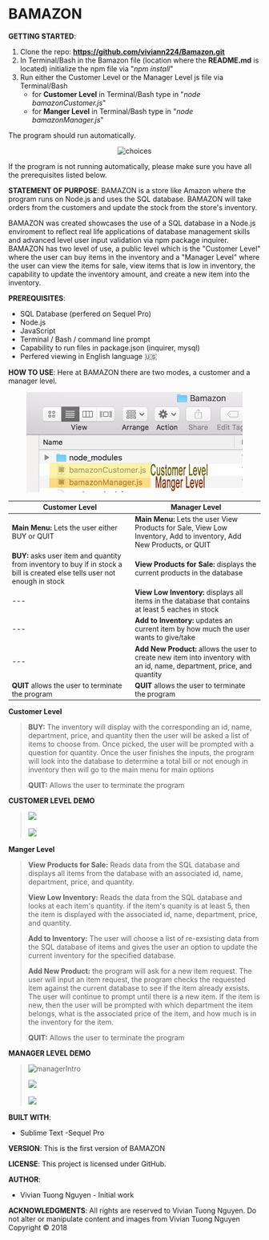 # BAMAZON
**GETTING STARTED**:
1. Clone the repo: **https://github.com/viviann224/Bamazon.git**
2. In Terminal/Bash in the Bamazon file (location where the **README.md** is located) initialize the npm file via "*npm install*"
3. Run either the Customer Level or the Manager Level js file via Terminal/Bash
    * for **Customer Level** in Terminal/Bash type in "*node bamazonCustomer.js*"
    * for **Manger Level** in Terminal/Bash type in "*node bamazonManager.js*"

The program should run automatically.

<p align="center"><img src="https://thumbs.gfycat.com/LastingPleasingCorydorascatfish-size_restricted.gif"  alt="choices"></p>

If the program is not running automatically, please make sure you have all the prerequisites listed below.

**STATEMENT OF PURPOSE**:
BAMAZON is a store like Amazon where the program runs on Node.js and uses the SQL database. BAMAZON  will take orders from the customers and update the stock from the store's inventory.

BAMAZON was created showcases the use of a SQL database  in a Node.js enviroment to reflect real life applications of database management skills and advanced level user input validation via npm package inquirer. BAMAZON has two level of use, a public level which is the "Customer Level" where the user  can buy items in the inventory and a "Manager Level" where the user can view the items for sale, view items that is low in inventory, the capability to update the inventory amount, and create a new item into the inventory.

**PREREQUISITES**:
- SQL Database (perfered on Sequel Pro)
- Node.js
- JavaScript
- Terminal / Bash / command line prompt
- Capability to run files in package.json (inquirer, mysql)
- Perfered viewing in English language :us:

**HOW TO USE**:
Here at BAMAZON  there are two modes, a customer and a manager level.
<p align="center"> <img height="200" src="/readMeImg/files.png" alt="choices"></p>


Customer Level | Manager Level
------------ | -------------
**Main Menu:** Lets the user either BUY or QUIT |  **Main Menu:** Lets the user  View Products for Sale, View Low Inventory, Add to inventory, Add New Products, or QUIT
**BUY:** asks user item and quantity from inventory to buy if in stock a bill is created else tells user not enough in stock | **View Products for Sale:** displays the current products in the database
---  | **View Low Inventory:** displays all items in the database that contains at least 5 eaches in stock
--- | **Add to Inventory:** updates an current item by how much the user wants to give/take
---  |  **Add New Product:** allows the user to create new item into inventory with an id, name, department, price, and quantity
 **QUIT** allows the user to terminate the program |  **QUIT** allows the user to terminate the program



**Customer Level**

> **BUY:** The inventory will display with the corresponding an id, name, department, price, and quantity then the user will be asked a list of items to choose from. Once picked, the user will be prompted with a question for quantity. Once the user finishes the inputs, the program will look into the database to determine a total bill or not enough in inventory then will go to the main menu for main options
>
> **QUIT:** Allows the user to terminate the program

**CUSTOMER LEVEL DEMO**
><p><img src="https://thumbs.gfycat.com/OrganicReadyChicken-size_restricted.gif" height="300"></p>
>
><p><img src="https://thumbs.gfycat.com/UnitedTatteredHorse-size_restricted.gif" height="300"></p>

**Manger Level**

>**View Products for Sale:** Reads data from the SQL database and displays all items from the database with an associated  id, name, department, price, and quantity.
>
>**View Low Inventory:** Reads the data from the SQL database and looks at each item's quantity. if the item's quanity is at least 5, then the item is displayed with the associated id, name, department, price, and quantity.
>
>**Add to Inventory:** The user will choose a list of re-exsisting data from the SQL database of items and gives the user an option to update the current inventory for the specified database.
>
>**Add New Product:** the program will ask for a new item request. The user will input an item request, the program checks the requested item against the current database to see if the item already exsists. The user will continue to prompt until there is a new item. If the item is new, then the user will be prompted with which department the item belongs, what is the associated price of the item, and how much is in the inventory for the item.
>
> **QUIT:** Allows the user to terminate the program

**MANAGER LEVEL DEMO**

>![managerIntro](https://thumbs.gfycat.com/ImmenseUniformFieldmouse-size_restricted.gif)
>
><p><img src="https://thumbs.gfycat.com/LoneLazyBluebird-size_restricted.gif" height="300"></p>
>
><p><img src="https://thumbs.gfycat.com/RareVainBrownbutterfly-size_restricted.gif" height="300"></p>

**BUILT WITH**:
- Sublime Text
-Sequel Pro

**VERSION**:
This is the first version of BAMAZON

**LICENSE**:
This project is licensed under GitHub.

**AUTHOR**:
- Vivian Tuong Nguyen - Initial work


**ACKNOWLEDGMENTS**:
All rights are reserved to Vivian Tuong Nguyen. Do not alter or manipulate content and images from Vivian Tuong Nguyen
Copyright   :copyright: 2018
